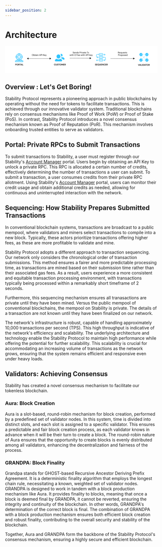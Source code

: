 ```yaml
---
sidebar_position: 2
---
```


# Architecture

![Depication of Stability Architecture](../../static/img/arch.png)

## Overview : Let's Get Boring!

Stability Protocol represents a pioneering approach in public blockchains by operating without the need for tokens to facilitate transactions. This is achieved through our innovative validator system. Traditional blockchains rely on consensus mechanisms like Proof of Work (PoW) or Proof of Stake (PoS). In contrast, Stability Protocol introduces a novel consensus mechanism known as Proof of Reputation (PoR). This mechanism involves onboarding trusted entities to serve as validators.

## Portal: Private RPCs to Submit Transactions

To submit transactions to Stability, a user must register through our Stability's [Account Manager](https://account.stabilityprotocol.com/keys) portal. Users begin by obtaining an API Key to unlock a private RPC. This RPC is allocated a certain number of credits, effectively determining the number of transactions a user can submit. To submit a transaction, a user consumes credits from their private RPC allotment.  Using Stability's [Account Manager](https://account.stabilityprotocol.com/keys) portal, users can monitor their credit usage and obtain additional credits as needed, allowing for continuous and uninterrupted interaction with the network.

## Sequencing: How Stability Prepares Submitted Transactions

In conventional blockchain systems, transactions are broadcast to a public mempool, where validators and miners select transactions to compile into a new block. Typically, these actors prioritize transactions offering higher fees, as these are more profitable to validate and mine.

Stability Protocol adopts a different approach to transaction sequencing. Our network only considers the chronological order of transaction submissions. This method ensures a fairer and more predictable processing time, as transactions are mined based on their submission time rather than their associated gas fees. As a result, users experience a more consistent and equitable transaction processing environment, with transactions typically being processed within a remarkably short timeframe of 2 seconds.

Furthermore, this sequencing mechanism ensures all tranasactions are private until they have been mined. Versus the public mempool of conventional blockchains, the mempool on Stability is private. The details of a transaction are not known until they have been finalized on our network.

The network's infrastructure is robust, capable of handling approximately 10,000 transactions per second (TPS). This high throughput is indicative of the network's efficiency and scalability. The underlying architecture and technology enable the Stability Protocol to maintain high performance while offering the potential for further scalability. This scalability is crucial for accommodating an increasing volume of transactions as the network grows, ensuring that the system remains efficient and responsive even under heavy loads.

## Validators: Achieving Consensus

Stability has created a novel consensus mechanism to facilitate our tokenless blockchain.

### Aura: Block Creation
Aura is a slot-based, round-robin mechanism for block creation, performed by a predefined set of validator nodes. In this system, time is divided into distinct slots, and each slot is assigned to a specific validator. This ensures a predictable and fair block creation process, as each validator knows in advance when it will be their turn to create a block. The round-robin nature of Aura ensures that the opportunity to create blocks is evenly distributed among all validators, enhancing the decentralization and fairness of the process.

### GRANDPA: Block Finality 
Grandpa stands for GHOST-based Recursive Ancestor Deriving Prefix Agreement. It is a deterministic finality algorithm that employs the longest chain rule, necessitating a known, weighted set of validator nodes. GRANDPA is designed to work in tandem with a block production mechanism like Aura. It provides finality to blocks, meaning that once a block is deemed final by GRANDPA, it cannot be reverted, ensuring the integrity and continuity of the blockchain. In other words, GRANDPA's determination of the correct block is final. The combination of GRANDPA with a block production mechanism ensures both efficient block creation and robust finality, contributing to the overall security and stability of the blockchain.

Together, Aura and GRANDPA form the backbone of the Stability Protocol's consensus mechanism, ensuring a highly secure and efficient blockchain.


